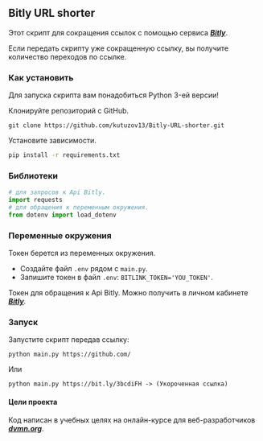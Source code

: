 ## Bitly URL shorter

Этот скрипт для сокращения ссылок с помощью сервиса ***[Bitly](https://bitly.com/)***.

Если передать скрипту уже сокращенную ссылку, вы получите количество переходов по ссылке.

### Как установить
Для запуска скрипта вам понадобиться Python 3-ей версии!

Клонируйте репозиторий с GitHub.
```
git clone https://github.com/kutuzov13/Bitly-URL-shorter.git
```
Установите зависимости.
```cmd
pip install -r requirements.txt
```
### Библиотеки
```python
# для запросов к Api Bitly.
import requests 
# для обращения к переменным окружения.
from dotenv import load_dotenv 
```
### Переменные окружения
Токен берется из переменных окружения.
- Создайте файл ```.env``` рядом с ```main.py```.
- Запишите токен в файл ```.env```: ```BITLINK_TOKEN='YOU_TOKEN'```.

Токен для обращения к Api Bitly. Можно получить в личном кабинете ***[Bitly](https://bitly.com/)***.

### Запуск
Запустите скрипт передав ссылку:
```
python main.py https://github.com/
```
Или
```
python main.py https://bit.ly/3bcdiFH -> (Укороченная ссылка)
```

#### Цели проекта
Код написан в учебных целях на онлайн-курсе для веб-разработчиков ***[dvmn.org](https://dvmn.org/modules/)***.

